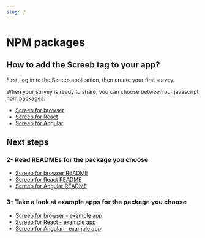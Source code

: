 ```yaml
---
slug: /
---
```


# NPM packages

## How to add the Screeb tag to your app?

First, log in to the Screeb application, then create your first survey.

When your survey is ready to share, you can choose between our javascript [npm](https://www.npmjs.com/) packages:

- [Screeb for browser](https://www.npmjs.com/package/@screeb/sdk-browser)
- [Screeb for React](https://www.npmjs.com/package/@screeb/sdk-react)
- [Screeb for Angular](https://www.npmjs.com/package/@screeb/sdk-angular)

## Next steps

### 2- Read READMEs for the package you choose

- [Screeb for browser README](https://github.com/ScreebApp/sdk-js/tree/master/packages/screeb-sdk-browser)
- [Screeb for React README](https://github.com/ScreebApp/sdk-js/tree/master/packages/screeb-sdk-react)
- [Screeb for Angular README](https://github.com/ScreebApp/sdk-js/tree/master/packages/screeb-sdk-angular)

### 3- Take a look at example apps for the package you choose

- [Screeb for browser - example app](https://github.com/ScreebApp/sdk-js/tree/master/packages/screeb-sdk-browser-example)
- [Screeb for React - example app](https://github.com/ScreebApp/sdk-js/tree/master/packages/screeb-sdk-react-example)
- [Screeb for Angular - example app](https://github.com/ScreebApp/sdk-js/tree/master/packages/screeb-sdk-angular-example)
